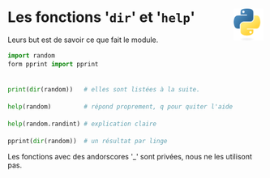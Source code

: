 # **Les fonctions '`dir`' et '`help`'**<a href="../../../../"><img align="right" src="../../../../assets/logo/Python-logo-notext.svg" alt="Python" height="64px"></a>
Leurs but est de savoir ce que fait le module.
```py
import random
form pprint import pprint


print(dir(random))   # elles sont listées à la suite.

help(random)         # répond proprement, q pour quiter l'aide

help(random.randint) # explication claire

pprint(dir(random))  # un résultat par linge
```
Les fonctions avec des andorscores '_' sont privées, nous ne les utilisont pas.
